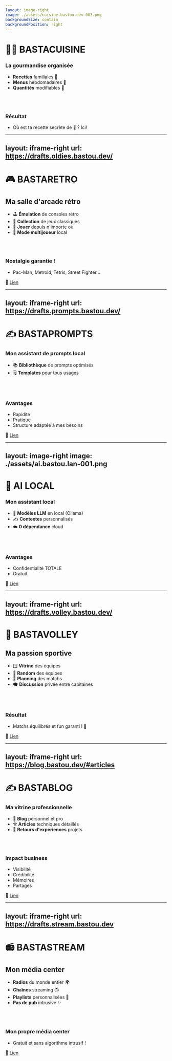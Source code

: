 ```yaml
---
layout: image-right
image: ./assets/cuisine.bastou.dev-003.png
backgroundSize: contain
backgroundPosition: right
---
```


# 👨‍🍳 BASTACUISINE

### La gourmandise organisée

<v-clicks>

- **Recettes** familiales 📝
- **Menus** hebdomadaires 📅
- **Quantités** modifiables 🍰

</v-clicks>

<br /><br />

<v-click>

### **Résultat**
- Où est ta recette secrète de 🍪 ? Ici!

</v-click>

<!--
Organisation culinaire niveau chef étoilé !
-->

---
layout: iframe-right
url: https://drafts.oldies.bastou.dev/
---

# 🎮 BASTARETRO

## Ma salle d'arcade rétro

<v-clicks>

- 🕹️ **Émulation** de consoles rétro
- 🧸 **Collection** de jeux classiques
- 📍 **Jouer** depuis n'importe où
- 👥 **Mode multijoueur** local

</v-clicks>

<br /><br />

<v-click>

### **Nostalgie garantie !**
- Pac-Man, Metroid, Tetris, Street Fighter...

🔗 <a href="https://drafts.oldies.bastou.dev" target="_blank">Lien</a>

</v-click>

<!--
Parce qu'on a tous besoin d'un peu de nostalgie gaming dans nos vies !
-->

---
layout: iframe-right
url: https://drafts.prompts.bastou.dev/
---

# ✍️ BASTAPROMPTS

### Mon assistant de prompts local

<v-clicks>

- 📚 **Bibliothèque** de prompts optimisés
- 🗒️ **Templates** pour tous usages

</v-clicks>

<br /><br />

<v-click>

### **Avantages**
- Rapidité
- Pratique
- Structure adaptée à mes besoins

🔗 <a href="https://drafts.prompts.bastou.dev" target="_blank">Lien</a>

</v-click>

<!--
L'IA c'est bien, mais l'IA locale et privée, c'est mieux !
-->

---
layout: image-right
image: ./assets/ai.bastou.lan-001.png
---

# 🤖 AI LOCAL

### Mon assistant local

<v-clicks>

- 🧠 **Modèles LLM** en local (Ollama)
- ✍️ **Contextes** personnalisés
- ☁️ **0 dépendance** cloud

</v-clicks>

<br /><br />

<v-click>

### **Avantages**
- Confidentialité TOTALE
- Gratuit

🔗 <a href="https://ai.bastou.lan" target="_blank">Lien</a>

</v-click>

<!--
L'IA c'est bien, mais l'IA locale et privée, c'est mieux !
-->

---
layout: iframe-right
url: https://drafts.volley.bastou.dev/
---

# 🏐 BASTAVOLLEY

## Ma passion sportive

<v-clicks>

- 🪟 **Vitrine** des équipes
- 🎲 **Random** des équipes
- 📅 **Planning** des matchs
- 🗨️ **Discussion** privée entre capitaines

</v-clicks>

<br /><br />

<v-click>

### **Résultat**
- Matchs équilibrés et fun garanti ! 🎉

🔗 <a href="https://drafts.volley.bastou.dev" target="_blank">Lien</a>

</v-click>

<!--
Fini les équipes déséquilibrées ! Mon algorithme assure des matchs toujours passionnants.
-->

---
layout: iframe-right
url: https://blog.bastou.dev/#articles
---

# ✍️ BASTABLOG

### Ma vitrine professionnelle

<v-clicks>

- 📝 **Blog** personnel et pro
- ⚒️ **Articles** techniques détaillés
- 🤠 **Retours d'expériences** projets

</v-clicks>

<br /><br />

<v-click>

### **Impact business**
- Visibilité
- Crédibilité
- Mémoires
- Partages

🔗 <a href="https://blog.bastou.dev/#articles" target="_blank">Lien</a>

</v-click>

<!--
Partager ses expériences, c'est aussi construire sa réputation professionnelle !
-->

---
layout: iframe-right
url: https://drafts.stream.bastou.dev
---

# 📻 BASTASTREAM

## Mon média center

<v-clicks>

- **Radios** du monde entier 🌍
- **Chaînes** streaming 📺
- **Playlists** personnalisées 🎵
- **Pas de pub** intrusive ✨

</v-clicks>

<br /><br />

<v-click>

### **Mon propre média center**
- Gratuit et sans algorithme intrusif !

🔗 <a href="https://drafts.stream.bastou.dev" target="_blank">Lien</a>

</v-click>

<!--
Centralisation de tous mes médias sans les inconvénients des plateformes commerciales !
Et je garde ainsi tous mes favoris en radios également.
-->
